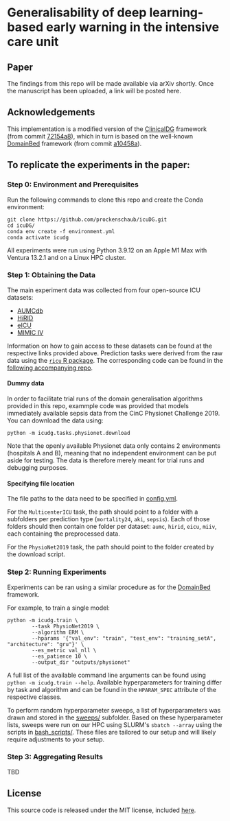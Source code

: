# Generalisability of deep learning-based early warning in the intensive care unit

## Paper

The findings from this repo will be made available via arXiv shortly. Once the manuscript has been uploaded, a link will be posted here. 


## Acknowledgements

This implementation is a modified version of the [ClinicalDG](https://github.com/MLforHealth/ClinicalDG) framework (from commit [72154a8](https://github.com/MLforHealth/ClinicalDG/tree/72154a87a6d36416c0dac36e7a846b1194c7f39c)), which in turn is based on the well-known [DomainBed](https://github.com/facebookresearch/DomainBed) framework (from commit [a10458a](https://github.com/facebookresearch/DomainBed/tree/a10458a2adfd8aec0fda2d617f710e5044e5dc60)). 


## To replicate the experiments in the paper:

### Step 0: Environment and Prerequisites

Run the following commands to clone this repo and create the Conda environment:

```
git clone https://github.com/prockenschaub/icuDG.git
cd icuDG/
conda env create -f environment.yml
conda activate icudg
```

All experiments were run using Python 3.9.12 on an Apple M1 Max with Ventura 13.2.1 and on a Linux HPC cluster. 

### Step 1: Obtaining the Data

The main experiment data was collected from four open-source ICU datasets: 

* [AUMCdb](https://github.com/AmsterdamUMC/AmsterdamUMCdb)
* [HiRID](https://hirid.intensivecare.ai/)
* [eICU](https://eicu-crd.mit.edu/)
* [MIMIC IV](https://mimic.mit.edu/)

Information on how to gain access to these datasets can be found at the respective links provided above. Prediction tasks were derived from the raw data using the [`ricu` R package](https://github.com/eth-mds/ricu). The corresponding code can be found in the [following accompanying repo](https://github.com/prockenschaub/icuDG-preprocessing).

#### Dummy data

In order to facilitate trial runs of the domain generalisation algorithms provided in this repo, exammple code was provided that models immediately available sepsis data from the CinC Physionet Challenge 2019. You can download the data using:

```
python -m icudg.tasks.physionet.download
```

Note that the openly available Physionet data only contains 2 environments (hospitals A and B), meaning that no independent environment can be put aside for testing. The data is therefore merely meant for trial runs and debugging purposes. 

#### Specifying file location

The file paths to the data need to be specified in [config.yml](config.yml). 

For the `MulticenterICU` task, the path should point to a folder with a subfolders per prediction type (`mortality24`, `aki`, `sepsis`). Each of those folders should then contain one folder per dataset: `aumc`, `hirid`, `eicu`, `miiv`, each containing the preprocessed data.

For the `PhysioNet2019` task, the path should point to the folder created by the download script.


### Step 2: Running Experiments

Experiments can be ran using a similar procedure as for the [DomainBed](https://github.com/facebookresearch/DomainBed) framework. 

For example, to train a single model: 

```
python -m icudg.train \
        --task PhysioNet2019 \
        --algorithm ERM \
        --hparams '{"val_env": "train", "test_env": "training_setA",  "architecture": "gru"}' \
        --es_metric val_nll \
        --es_patience 10 \
        --output_dir "outputs/physionet" 
```

A full list of the available command line arguments can be found using `python -m icudg.train --help`. Available hyperparameters for training differ by task and algorithm and can be found in the `HPARAM_SPEC` attribute of the respective classes. 

To perform random hyperparameter sweeps, a list of hyperparameters was drawn and stored in the [sweeps/](sweeps) subfolder. Based on these hyperparameter lists, sweeps were run on our HPC using SLURM's `sbatch --array` using the scripts in [bash_scripts/](bash_scripts). These files are tailored to our setup and will likely require adjustments to your setup.

### Step 3: Aggregating Results

TBD


## License
This source code is released under the MIT license, included [here](LICENSE).
